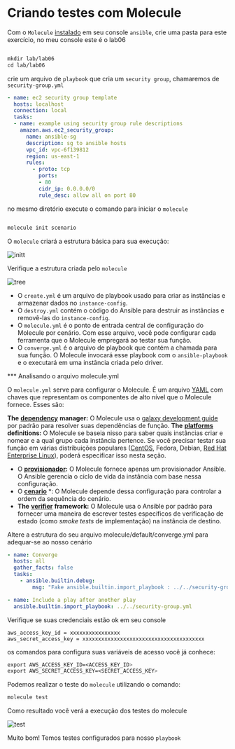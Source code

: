 Criando testes com Molecule
========================================

Com o `Molecule` [instalado](../02-Molecule.md) em seu console `ansible`, crie uma pasta para este exercício, no meu console este é o lab06

```css

mkdir lab/lab06
cd lab/lab06

```

crie um arquivo de `playbook` que cria um `security group`, chamaremos de `security-group.yml`

```yaml
- name: ec2 security group template
  hosts: localhost
  connection: local
  tasks:
  - name: example using security group rule descriptions
    amazon.aws.ec2_security_group:
      name: ansible-sg
      description: sg to ansible hosts
      vpc_id: vpc-6f139812
      region: us-east-1
      rules:
        - proto: tcp
          ports:
          - 80
          cidr_ip: 0.0.0.0/0
          rule_desc: allow all on port 80
```

no mesmo diretório execute o comando para iniciar o `molecule`

```css

molecule init scenario

```
O `molecule` criará a estrutura básica para sua execução:

![initt](../images/05-01-01.png)

Verifique a estrutura criada pelo `molecule`

![tree](../images/05-01-02.png)

* O `create.yml` é um arquivo de playbook usado para criar as instâncias e armazenar dados no `instance-config`.
* O `destroy.yml` contém o código do Ansible para destruir as instâncias e removê-las do `instance-config`.
* O `molecule.yml` é o ponto de entrada central de configuração do Molecule por cenário. Com esse arquivo, você pode configurar cada ferramenta que o Molecule empregará ao testar sua função.
* O `converge.yml` é o arquivo de playbook que contém a chamada para sua função. O Molecule invocará esse playbook com o `ansible-playbook` e o executará em uma instância criada pelo driver.


*** Analisando o arquivo molecule.yml

O `molecule.yml` serve para configurar o Molecule. É um arquivo [YAML](https://yaml.org/) com chaves que representam os componentes de alto nível que o Molecule fornece. Esses são:

**The** [**dependency**](https://ansible.readthedocs.io/projects/molecule/configuration/#dependency) **manager:** O Molecule usa o [galaxy development guide](https://docs.ansible.com/ansible/latest/galaxy/dev_guide.html) por padrão para resolver suas dependências de função.
**The** [**platforms**](https://ansible.readthedocs.io/projects/molecule/configuration/#platforms) **definitions:** O Molecule se baseia nisso para saber quais instâncias criar e nomear e a qual grupo cada instância pertence. Se você precisar testar sua função em várias distribuições populares ([CentOS](https://developers.redhat.com/products/rhel/centos-and-rhel), Fedora, Debian, [Red Hat Enterprise Linux](https://developers.redhat.com/products/rhel/overview)), poderá especificar isso nesta seção.
* O [**provisionador**](https://ansible.readthedocs.io/projects/molecule/configuration/#provisioner)**:** O Molecule fornece apenas um provisionador Ansible. O Ansible gerencia o ciclo de vida da instância com base nessa configuração.
* O [**cenario**](https://ansible.readthedocs.io/projects/molecule/configuration/#scenario) *: O Molecule depende dessa configuração para controlar a ordem da sequência do cenário.
* **The** [**verifier**](https://ansible.readthedocs.io/projects/molecule/configuration/#verifier) **framework:** O Molecule usa o Ansible por padrão para fornecer uma maneira de escrever testes específicos de verificação de estado (como _smoke tests_ de implementação) na instância de destino.


Altere a estrutura do seu arquivo molecule/default/converge.yml para adequar-se ao nosso cenário

```yaml
- name: Converge
  hosts: all
  gather_facts: false
  tasks:
    - ansible.builtin.debug:
        msg: "Fake ansible.builtin.import_playbook : ../../security-group.yml"

- name: Include a play after another play
  ansible.builtin.import_playbook: ../../security-group.yml
  ```

  Verifique se suas credenciais estão ok em seu console

```console
aws_access_key_id = xxxxxxxxxxxxxxxx
aws_secret_access_key = xxxxxxxxxxxxxxxxxxxxxxxxxxxxxxxxxxxxxxx
```

os comandos para configura suas variáveis de acesso você já conhece:

```css
export AWS_ACCESS_KEY_ID=<ACCESS_KEY_ID>
export AWS_SECRET_ACCESS_KEY=<SECRET_ACCESS_KEY>
```

Podemos realizar o teste do `molecule` utilizando o comando:

```css
molecule test
```
Como resultado você verá a execução dos testes do molecule

![test](../images/05-01-03.png)

Muito bom! Temos testes configurados para nosso `playbook`